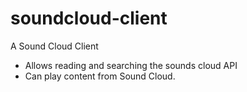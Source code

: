 # soundcloud-client
A Sound Cloud Client

- Allows reading and searching the sounds cloud API
- Can play content from Sound Cloud.
